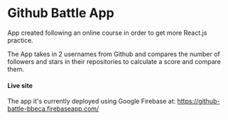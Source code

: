 # Github Battle App

App created following an online course in order to get more React.js practice.

 The App takes in 2 usernames from Github and compares the number of followers and stars in their repositories to calculate a score and compare them.

#### Live site

The app it's currently deployed using Google Firebase at: https://github-battle-bbeca.firebaseapp.com/ 